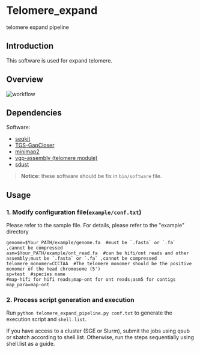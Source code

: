 # Telomere_expand
telomere expand pipeline
## Introduction

This software is used for expand telomere.

## Overview
![workflow](images/AlleleFinderWorkflow.png)


## Dependencies

Software:

- [seqkit](https://bioinf.shenwei.me/seqkit/)
- [TGS-GapCloser](https://github.com/BGI-Qingdao/TGS-GapCloser)
- [minimap2](https://github.com/lh3/minimap2)
- [vgp-assembly (telomere module)](https://github.com/VGP/vgp-assembly/tree/master/pipeline/telomere)
- [sdust](https://github.com/lh3/sdust)

> **Notice:** these software should be fix in `bin/software` file.

## Usage

### 1. Modify configuration file(`example/conf.txt`)

Please refer to the sample file. For details, please refer to the "example" directory
```
genome=$Your_PATH/example/genome.fa  #must be `.fasta` or `.fa` ,cannot be compressed
asm=$Your_PATH/example/ont_read.fa  #can be hifi/ont reads and other assembly;must be `.fasta` or `.fa` ,cannot be compressed
telomere_monomer=CCCTAA  #The telomere monomer should be the positive monomer of the head chromosome (5')
sp=test  #species name
#map-hifi for hifi reads;map-ont for ont reads;asm5 for contigs
map_para=map-ont  
```

### 2. Process script generation and execution

Run `python telomere_expand_pipeline.py conf.txt` to generate the execution script and `shell.list`.

If you have access to a cluster (SGE or Slurm), submit the jobs using qsub or sbatch according to shell.list. Otherwise, run the steps sequentially using shell.list as a guide.

